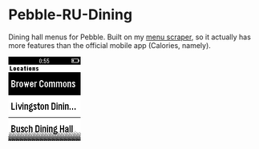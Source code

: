 Pebble-RU-Dining
================

Dining hall menus for Pebble.
Built on my [menu scraper](https://github.com/revan/RU-Food-Scraper), so it actually has more features than the official mobile app (Calories, namely).

![main screen turn on](https://raw.githubusercontent.com/revan/Pebble-RU-Dining/master/screenshot.png)
